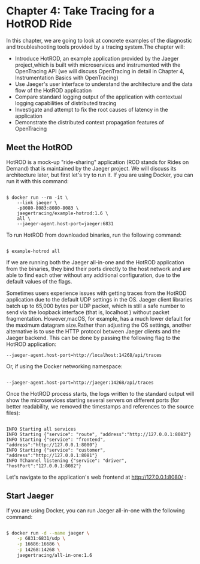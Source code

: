 # Chapter 4: Take Tracing for a HotROD Ride

In this chapter, we are going to look at concrete examples of the diagnostic and troubleshooting tools provided by
a tracing system.The chapter will:

* Introduce HotROD, an example application provided by the Jaeger project,which is built with microservices and instrumented with the OpenTracing API (we will discuss OpenTracing in detail in Chapter 4, Instrumentation Basics with OpenTracing)
* Use Jaeger's user interface to understand the architecture and the data flow of the HotROD application
* Compare standard logging output of the application with contextual logging capabilities of distributed tracing
* Investigate and attempt to fix the root causes of latency in the application
* Demonstrate the distributed context propagation features of OpenTracing

## Meet the HotROD

HotROD is a mock-up "ride-sharing" application (ROD stands for Rides on
Demand) that is maintained by the Jaeger project. We will discuss its architecture later, but first let's try to run it. If you are using Docker, you can run it with this command:

```shell

$ docker run --rm -it \
    --link jaeger \
    -p8080-8083:8080-8083 \
    jaegertracing/example-hotrod:1.6 \
    all \
    --jaeger-agent.host-port=jaeger:6831

```

To run HotROD from downloaded binaries, run the following command:

```shell

$ example-hotrod all

```

If we are running both the Jaeger all-in-one and the HotROD application from the binaries, they bind their ports directly to the host network and are able to find each other without any additional configuration, due to the default values of the flags.

Sometimes users experience issues with getting traces from the HotROD
application due to the default UDP settings in the OS. Jaeger client libraries batch up to 65,000 bytes per UDP packet, which is still a safe number to send via the loopback interface (that is, localhost ) without packet fragmentation. However,macOS, for example, has a much lower default for the maximum datagram size.Rather than adjusting the OS settings, another alternative is to use the HTTP protocol between Jaeger clients and the Jaeger backend. This can be done by passing the following flag to the HotROD application:

```
--jaeger-agent.host-port=http://localhost:14268/api/traces

```

Or, if using the Docker networking namespace:

```

--jaeger-agent.host-port=http://jaeger:14268/api/traces

```

Once the HotROD process starts, the logs written to the standard output will show the microservices starting several servers on different ports (for better readability, we removed the timestamps and references to the source files):

```

INFO Starting all services
INFO Starting {"service": "route", "address":"http://127.0.0.1:8083"}
INFO Starting {"service": "frontend", "address":"http://127.0.0.1:8080"}
INFO Starting {"service": "customer", "address":"http://127.0.0.1:8081"}
INFO TChannel listening {"service": "driver",  "hostPort":"127.0.0.1:8082"}

```

Let's navigate to the application's web frontend at http://127.0.0.1:8080/ :


## Start Jaeger

If you are using Docker, you can run Jaeger all-in-one with the following command:

```bash

$ docker run -d --name jaeger \
    -p 6831:6831/udp \
    -p 16686:16686 \
    -p 14268:14268 \
    jaegertracing/all-in-one:1.6
    

```
